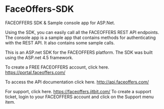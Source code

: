 <img class="logo" alt="" src="http://api.faceoffers.com/Content/images/faceoffers-blue.png">

# FaceOffers-SDK
FACEOFFERS SDK &amp; Sample console app for ASP.Net. 

Using the SDK, you can easily call all the FACEOFFERS REST API endpoints. The console app is a sample app that contains methods for authenticating with the REST API. It also contains some sample calls. 

This is an ASP.net SDK for the FACEOFFERS platform. The SDK was built using the ASP.net 4.5 framework. 

To create a FREE FACEOFFERS account, click here. https://portal.faceoffers.com/

To access the API documentation click here. http://api.faceoffers.com/ 

For support, click here.  https://faceoffers.jitbit.com/ To create a support ticket, login to your FACEOFFERS account and click on the Support menu item. 

